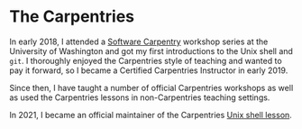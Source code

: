 # The Carpentries

In early 2018, I attended a [Software Carpentry](https://carpentries.org/) workshop series at the University of Washington and got my first introductions to the Unix shell and `git`. I thoroughly enjoyed the Carpentries style of teaching and wanted to pay it forward, so I became a Certified Carpentries Instructor in early 2019.

Since then, I have taught a number of official Carpentries workshops as well as used the Carpentries lessons in non-Carpentries teaching settings.

In 2021, I became an official maintainer of the Carpentries [Unix shell lesson](https://github.com/swcarpentry/shell-novice).
